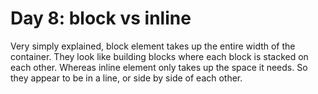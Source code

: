 # Day 8: block vs inline

Very simply explained, block element takes up the entire width of the container. They look like building blocks where each block is stacked on each other. Whereas inline element only takes up the space it needs. So they appear to be in a line, or side by side of each other.
